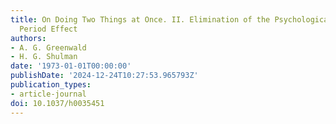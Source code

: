 ```yaml
---
title: On Doing Two Things at Once. II. Elimination of the Psychological Refractory
  Period Effect
authors:
- A. G. Greenwald
- H. G. Shulman
date: '1973-01-01T00:00:00'
publishDate: '2024-12-24T10:27:53.965793Z'
publication_types:
- article-journal
doi: 10.1037/h0035451
---
```

